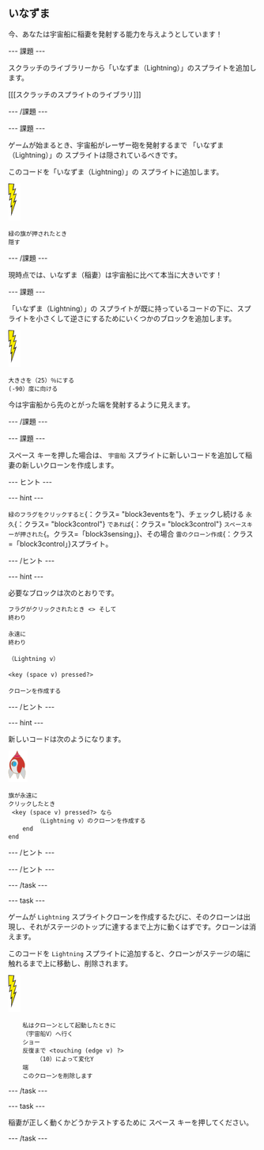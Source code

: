 ## いなずま

今、あなたは宇宙船に稲妻を発射する能力を与えようとしています！

\--- 課題 \---

スクラッチのライブラリーから「いなずま（Lightning）」のスプライトを追加します。

[[[スクラッチのスプライトのライブラリ]]]

\--- /課題 \---

\--- 課題 \---

ゲームが始まるとき、宇宙船がレーザー砲を発射するまで 「いなずま（Lightning）」の スプライトは隠されているべきです。

このコードを「いなずま（Lightning）」の スプライトに追加します。

![いなずまのスプライト](images/lightning-sprite.png)

```blocks3
緑の旗が押されたとき
隠す
```

\--- /課題 \---

現時点では、いなずま（稲妻）は宇宙船に比べて本当に大きいです！

\--- 課題 \---

「いなずま（Lightning）」の スプライトが既に持っているコードの下に、スプライトを小さくして逆さにするためにいくつかのブロックを追加します。

![いなずまのスプライト](images/lightning-sprite.png)

```blocks3
大きさを（25）％にする
(-90）度に向ける
```

今は宇宙船から先のとがった端を発射するように見えます。

\--- /課題 \---

\--- 課題 \---

<kbd>スペース</kbd> キーを押した場合は、 `宇宙船` スプライトに新しいコードを追加して稲妻の新しいクローンを作成します。

\--- ヒント \---

\--- hint \---

`緑のフラグをクリックすると`{：クラス= "block3eventsを"}、チェックし続ける `永久`{：クラス= "block3control"} `であれば`{：クラス= "block3control"} `スペースキーが押された`{。クラス=「block3sensing」}、その場合 `雷のクローン作成`{：クラス=「block3control」}スプライト。

\--- /ヒント \---

\--- hint \---

必要なブロックは次のとおりです。

```blocks3
フラグがクリックされたとき <> そして
終わり

永遠に
終わり

（Lightning v）

<key (space v) pressed?>

クローンを作成する
```

\--- /ヒント \---

\--- hint \---

新しいコードは次のようになります。

![ロケットスプライト](images/rocket-sprite.png)

```blocks3
旗が永遠に
クリックしたとき
 <key (space v) pressed?> なら
        （Lightning v）のクローンを作成する
    end
end
```

\--- /ヒント \---

\--- /ヒント \---

\--- /task \---

\--- task \---

ゲームが `Lightning` スプライトクローンを作成するたびに、そのクローンは出現し、それがステージのトップに達するまで上方に動くはずです。クローンは消えます。

このコードを `Lightning` スプライトに追加すると、クローンがステージの端に触れるまで上に移動し、削除されます。

![雷スプライト](images/lightning-sprite.png)

```blocks3
    私はクローンとして起動したときに
    （宇宙船V）へ行く
    ショー
    反復まで <touching (edge v) ?>
        （10）によって変化Y
    端
    このクローンを削除します
```

\--- /task \---

\--- task \---

稲妻が正しく動くかどうかテストするために <kbd>スペース</kbd> キーを押してください。

\--- /task \---